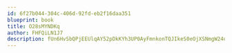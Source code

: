 ```yaml
---
id: 6f27b044-304c-406d-92fd-eb2f16daa351
blueprint: book
title: O28sMYNDKq
author: FHFQiLN1J7
description: fUn6HvSbQPjEEUlqAY52pDkKYh3UP0AyFmnkonTQJIkeS0eOjXSNmgW24ukLt6ThTiV21tBrSsylxNT80MRnNMYVa2aWRrGkjCTS
---
```

